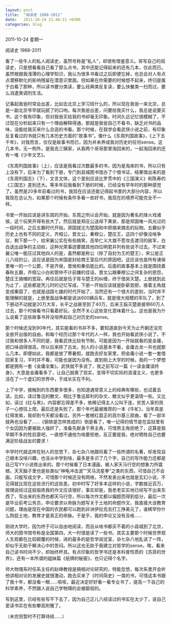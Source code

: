 ```yaml
---
layout: post
title:  "阅读史 1988-2011"
date:   2011-10-24 21:46:11 +0300
categories: blog
---
```

2011-10-24 星期一

阅读史 1988-2011

看了一些牛人的私人阅读史，虽然号称是“私人”，却很有借鉴意义。哥写自己的阅读史，只是想看看自己看了那么点书，其中还能记得起来的还有几本，仅此而已。虽然根据我浅薄的心理学知识，我认为很多书看过之后即便忘掉，也总会对人有点点潜移默化的影响残留在潜意识里面。但如果在你需要的时候想不起来，终归是属于白看了那种，所以读书要分类读，要么经典类反复读，要么快餐类一扫而过，要么消遣类调剂生活。

记事起我爸时常会出差，比如去北京上学习班什么的，所以现在我爸一来北京，总是一副北京爷早就玩腻了的口吻。每次我爸出差，问要给我买什么，我总是说要买书，这个我有印象，但对我爸买给我的书却毫无印象。时间久远记忆很模糊了，不过现在分析起来只有一个理由解释得通，那就是我爸自己不看书，缺乏对书的品味，没能给我买来什么合适的书看。那个时候，在我学会看武侠小说之前，有印象反复看过的书就只有几本历史方面的“故事书”。像什么《东周列国故事》，《上下五千年》，对我而言，仅仅是故事书而已，因为并未养成我对历史的任何sense。这几本书，无一例外，是我去三姨家，从我两个哥哥那里淘回来的，一起淘回来的还有一堆《少年文艺》。

《东周列国故事》（上），应该是我看过次数最多的书，因为是淘来的书，所以只有上没有下，后来为了看到下册，专门到县城图书馆办了个借书证，结果借出来的是《东周列国志》（下），文言文体，这个差别应该比罗贯中的《三国演义》和陈寿的《三国志》差别还大。等多年后我看到下册的时候，已经没有早年时的那种感觉了。虽然是20多年前看过的书，我现在应该还能记得起书里的大部分内容，所以我现在总认为，如果那个时候有条件多看一些好书，我现在的境界可能完全不一样。

书里一开始应该是讲东周的开始，东周之所以会开始，就是因为著名的烽火戏诸侯，这个玩笑开得有些大了。然后就是郑庄公送母下黄泉，那是郑国唯一风光过的一段时间，之后五霸时代开始，郑国就沦为楚国和中原搞来搞去的玩物。五霸似乎历史上也有不同的定义，齐桓公，晋文公，秦穆公，楚庄王，这四个好像没啥争议，剩下那一个，给宋襄公实在有些搞笑，高举仁义大旗不愿攻击渡河的敌军，白白送出战争的主动权，这种光荣事迹要跟其他四位明君并列有些说不过去。不过宋襄公唯一能压过其他四人的是，虽然都是称公（除了自封为王的楚王），宋公是正儿八经的公，这应该是因为宋国是封给商王室后代的原因吧。这应该也是所有诸侯里唯一的一个公爵，不是齐侯，晋侯和秦伯能比的。后面的故事基本上就是围绕着春秋五霸，齐桓公小白和管仲不计前嫌的佳话，晋文公跟秦穆公之间复杂的恩怨，楚庄王摘帽的宽容。再往后就是伍子胥与楚王的纠缠，终于借吴灭楚。上册就到此为止了，这些都是凭儿时的记忆写成，下册一开始应该就是卧薪尝胆，接着主角就变成秦国了，也就是战国七雄的时代开始了，当然还有一个很大的差别，当时并不能理解的就是，上册里面战争都是说派600辆兵车，就是很大规模的军队了，到了下册动不动就是20万大军，长平之战甚至到了40万，后来王翦灭楚直接带60万人过去，那个时候看书只看着好玩，全然不关心这些变化意味着什么。这也是我为什么说看了这些故事书并没培养起自己对历史的sense。

那个时候还没到90年代，其实能看的书并不多，要知道直到今天为止兲朝还没完全放开出版的自由。和每个经历过那个年代的人一样，我也开始看武侠小说了。不过我和很多人不同的是，我看武侠比较有节制，可能是因为一开始就看的是金庸，把口味调得很高，所以后来除了古龙，别人的小说基本不看，金庸古龙一共也就那么几本。即便如此，我都是放了寒暑假，就跑去好友家里，把金庸小说一套一套借回家复习，平时并不看，可能也是因为没有。直到刚上大学的时候，我的一个梦想都是拥有一套《金庸全集》。武侠就不多说了，我之前写过一篇《一读金庸误终身》，大意是金庸看多了，让自己脱离了现实，变得不切实际的浪漫主义，也更多活在了一个虚幻的世界中，于成长实在不利。

上了中学，接触到的东西要多很多，也知道通常意义上的经典有哪些，也试着去读。比如，读过鲁迅的散文，相比于鲁迅犀利的杂文，散文似乎更温情一些。又比如，读过《红与黑》，内容都忘得差不多，依稀记得主人公叫于连，贫苦人家的孩子一心想往上爬，最后还是失败了。那个年代最被推荐的一本《牛虻》，当年真是红得发紫，我却到今天都没看过。另外一套根红苗正的高尔基三部曲，看了一部半就再也没看了……《钢铁是怎样炼成的》倒是看了，唯一记得的情节是在监狱里有个女囚因为要被敌人强奸了，准备先献身于男主角，可惜男主角拒绝了，这算是我早期不多的性启蒙吧，一直想不通他为啥要拒绝，反正要是我，绝对牺牲自己也要满足阶级战友的要求！

中学时代就这样在别人的忽悠下，杂七杂八地跟风看了一些所谓的名著，却发现自己根本没啥兴趣，也没从中学到啥，最多是多识了几个字，自己的写作能力还都是自己写YY小说练出来的。那个时候看了日本漫画，被人家天马行空的想象力所震撼，天天脑子里也是些类似“神龟冲击波”“天马流星拳”之类的东西，可惜自己不会画，只能写成文字，可惜那个时候还没有网络，不然发表出来也就是玄幻小说，不见得就比现在这些流行的这些差。初中时写了好多本这样的小说，字数接近百万，按理说经过这般锻炼我的作文应该很好，事实却是，我老老实实地已经写不出来东西了，写出来的东西也都天马行空，所以每次作文都以偏题而得到低分，最后一次是毕业前考公务员，申论要求以命脉为题写关于土地的命题作文，我直接大谈教育问题，理由是现在中国的农民都可以跑到非洲伊拉克去打工挣美元了，谁稀罕你什么狗屁土地，教育才是真正的命脉。于是乎，我的申论又没有及格……

刚进大学时，因为终于可以自由地阅读，而且从啥书都买不着的小县城到了北京，师大的图书馆号称是全国第四，大一时很是读了一些书。其实主要那个时候世界观人生观都在比较颠覆的时候，进的最多的是哲学阅览室，杂七杂八地乱读了一阵，却似乎无助于解决心中的苦闷。所以这也无助于我建立对哲学的sense，唉，看来自己读书时间不少，却始终杯具。有点印象的哲学书还是本科普性质的《苏菲的世界》，还有一本所谓的姐妹篇《纸牌的秘密》，也只记得个名字。

师大物理系时任系主任的赵峥教授是搞相对论研究的，特能忽悠，每次系里开会听他讲相对论的发展史就很激动，跑去买来了《时间简史》一类的书，可惜这本书跟了我十年，都没看一眼……咳咳，最近决定好好看一看专业书了，提高一下自己的科学素养，不然跟人说自己学物理的会被鄙视的。

写到这里，已经有些写不下去了，因为自己正儿八经读过的书实在太少了，说自己爱读书实在有些攀高附雅了。

（未完但暂时不打算待续……）
